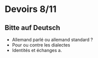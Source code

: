
# Devoirs 8/11
## Bitte auf Deutsch

* Allemand parlé ou allemand standard ?
* Pour ou contre les dialectes
* Identités et échanges
a. 
<!--stackedit_data:
eyJoaXN0b3J5IjpbMTUwNjk4MTg1Nl19
-->